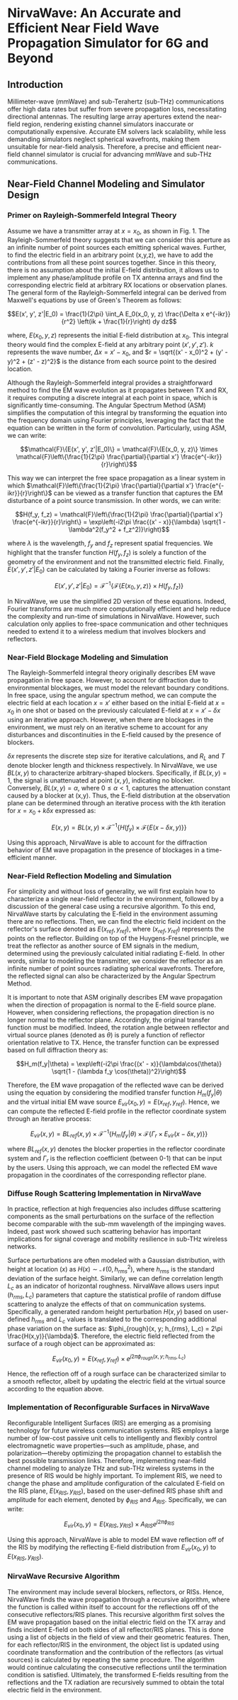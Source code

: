 # NirvaWave: An Accurate and Efficient Near Field Wave Propagation Simulator for 6G and Beyond

## Introduction

Millimeter-wave (mmWave) and sub-Terahertz (sub-THz) communications offer high data rates but suffer from severe propagation loss, necessitating directional antennas. The resulting large array apertures extend the near-field region, rendering existing channel simulators inaccurate or computationally expensive. Accurate EM solvers lack scalability, while less demanding simulators neglect spherical wavefronts, making them unsuitable for near-field analysis. Therefore, a precise and efficient near-field channel simulator is crucial for advancing mmWave and sub-THz communications.

## Near-Field Channel Modeling and Simulator Design

### Primer on Rayleigh-Sommerfeld Integral Theory

Assume we have a transmitter array at $x=x_0$, as shown in Fig. 1. The Rayleigh-Sommerfeld theory suggests that we can consider this aperture as an infinite number of point sources each emitting spherical waves. Further, to find the electric field in an arbitrary point (x,y,z), we have to add the contributions from all these point sources together. Since in this theory, there is no assumption about the initial E-field distribution, it allows us to implement any phase/amplitude profile on TX antenna arrays and find the corresponding electric field at arbitrary RX locations or observation planes. The general form of the Rayleigh-Sommerfeld integral can be derived from Maxwell's equations by use of Green's Theorem as follows:

$$E(x', y', z'|E_0) = \frac{1}{2\pi} \iint_A E_0(x_0, y, z) \frac{\Delta x e^{-ikr}}{r^2} \left(ik + \frac{1}{r}\right) dy dz$$

where, $E(x_0, y, z)$ represents the initial E-field distribution at $x_0$. This integral theory would find the complex E-field at any arbitrary point $(x', y', z')$. $k$ represents the wave number, $\Delta x = x' - x_0$, and $r = \sqrt{(x' - x_0)^2 + (y' - y)^2 + (z' - z)^2}$ is the distance from each source point to the desired location.

Although the Rayleigh-Sommerfeld integral provides a straightforward method to find the EM wave evolution as it propagates between TX and RX, it requires computing a discrete integral at each point in space, which is significantly time-consuming. The Angular Spectrum Method (ASM) simplifies the computation of this integral by transforming the equation into the frequency domain using Fourier principles, leveraging the fact that the equation can be written in the form of convolution. Particularly, using ASM, we can write:

$$\mathcal{F}\{E(x', y', z'|E_0)\} = \mathcal{F}\{E(x_0, y, z)\} \times \mathcal{F}\left\{\frac{1}{2\pi} \frac{\partial}{\partial x'} \frac{e^{-ikr}}{r}\right\}$$

This way we can interpret the free space propagation as a linear system in which $\mathcal{F}\left\{\frac{1}{2\pi} \frac{\partial}{\partial x'} \frac{e^{-ikr}}{r}\right\}$ can be viewed as a transfer function that captures the EM disturbance of a point source transmission. In other words, we can write:

$$H(f_y, f_z) = \mathcal{F}\left\{\frac{1}{2\pi} \frac{\partial}{\partial x'} \frac{e^{-ikr}}{r}\right\} = \exp\left(-i2\pi \frac{(x' - x)}{\lambda} \sqrt{1 - \lambda^2(f_y^2 + f_z^2)}\right)$$

where $\lambda$ is the wavelength, $f_y$ and $f_z$ represent spatial frequencies. We highlight that the transfer function $H(f_y, f_z)$ is solely a function of the geometry of the environment and not the transmitted electric field. Finally, $E(x', y', z'|E_0)$ can be calculated by taking a Fourier inverse as follows:

$$E(x', y', z'|E_0) = \mathcal{F}^{-1}\{\mathcal{F}\{E(x_0, y, z)\} \times H(f_y, f_z)\}$$

In NirvaWave, we use the simplified 2D version of these equations. Indeed, Fourier transforms are much more computationally efficient and help reduce the complexity and run-time of simulations in NirvaWave. However, such calculation only applies to free-space communication and other techniques needed to extend it to a wireless medium that involves blockers and reflectors.

### Near-Field Blockage Modeling and Simulation

The Rayleigh-Sommerfeld integral theory originally describes EM wave propagation in free space. However, to account for diffraction due to environmental blockages, we must model the relevant boundary conditions. In free space, using the angular spectrum method, we can compute the electric field at each location $x = x'$ either based on the initial E-field at $x = x_0$ in one shot or based on the previously calculated E-field at $x = x' - \delta x$ using an iterative approach. However, when there are blockages in the environment, we must rely on an iterative scheme to account for any disturbances and discontinuities in the E-field caused by the presence of blockers.

$\delta x$ represents the discrete step size for iterative calculations, and $R_L$ and $T$ denote blocker length and thickness respectively. In NirvaWave, we use $BL(x, y)$ to characterize arbitrary-shaped blockers. Specifically, if $BL(x, y) = 1$, the signal is unattenuated at point $(x, y)$, indicating no blocker. Conversely, $BL(x, y) = \alpha$, where $0 \leq \alpha < 1$, captures the attenuation constant caused by a blocker at (x,y). Thus, the E-field distribution at the observation plane can be determined through an iterative process with the $k$th iteration for $x = x_0 + k\delta x$ expressed as:

$$E(x, y) = BL(x, y) \times \mathcal{F}^{-1}\{H(f_y) \times \mathcal{F}\{E(x-\delta x, y)\}\}$$

Using this approach, NirvaWave is able to account for the diffraction behavior of EM wave propagation in the presence of blockages in a time-efficient manner.

### Near-Field Reflection Modeling and Simulation

For simplicity and without loss of generality, we will first explain how to characterize a single near-field reflector in the environment, followed by a discussion of the general case using a recursive algorithm. To this end, NirvaWave starts by calculating the E-field in the environment assuming there are no reflections. Then, we can find the electric field incident on the reflector's surface denoted as $E(x_{ref}, y_{ref})$, where $(x_{ref}, y_{ref})$ represents the points on the reflector. Building on top of the Huygens-Fresnel principle, we treat the reflector as another source of EM signals in the medium, determined using the previously calculated initial radiating E-field. In other words, similar to modeling the transmitter, we consider the reflector as an infinite number of point sources radiating spherical wavefronts. Therefore, the reflected signal can also be characterized by the Angular Spectrum Method.

It is important to note that ASM originally describes EM wave propagation when the direction of propagation is normal to the E-field source plane. However, when considering reflections, the propagation direction is no longer normal to the reflector plane. Accordingly, the original transfer function must be modified. Indeed, the rotation angle between reflector and virtual source planes (denoted as $\theta$) is purely a function of reflector orientation relative to TX. Hence, the transfer function can be expressed based on full diffraction theory as:

$$H_m(f_y|\theta) = \exp\left(-i2\pi \frac{(x' - x)}{\lambda\cos(\theta)} \sqrt{1 - (\lambda f_y \cos(\theta))^2}\right)$$

Therefore, the EM wave propagation of the reflected wave can be derived using the equation by considering the modified transfer function $H_m(f_y|\theta)$ and the virtual initial EM wave source $E_{vir}(x_0, y) = E(x_{ref}, y_{ref})$. Hence, we can compute the reflected E-field profile in the reflector coordinate system through an iterative process:

$$E_{vir}(x, y) = BL_{ref}(x, y) \times \mathcal{F}^{-1}\{H_m(f_y|\theta) \times \mathcal{F}\{\Gamma_r \times E_{vir}(x-\delta x, y)\}\}$$

where $BL_{ref}(x, y)$ denotes the blocker properties in the reflector coordinate system and $\Gamma_r$ is the reflection coefficient (between 0-1) that can be input by the users. Using this approach, we can model the reflected EM wave propagation in the coordinates of the corresponding reflector plane.

### Diffuse Rough Scattering Implementation in NirvaWave

In practice, reflection at high frequencies also includes diffuse scattering components as the small perturbations on the surface of the reflection become comparable with the sub-mm wavelength of the impinging waves. Indeed, past work showed such scattering behavior has important implications for signal coverage and mobility resilience in sub-THz wireless networks.

Surface perturbations are often modeled with a Gaussian distribution, with height at location $(x)$ as $H(x) \sim \mathcal{N}(0, h_{rms}^2)$, where $h_{rms}$ is the standard deviation of the surface height. Similarly, we can define correlation length $L_c$ as an indicator of horizontal roughness. NirvaWave allows users input $(h_{rms}, L_c)$ parameters that capture the statistical profile of random diffuse scattering to analyze the effects of that on communication systems. Specifically, a generated random height perturbation $H(x, y)$ based on user-defined $h_{rms}$ and $L_c$ values is translated to the corresponding additional phase variation on the surface as: $\phi_{rough}(x, y; h_{rms}, L_c) = 2\pi \frac{H(x,y)}{\lambda}$. Therefore, the electric field reflected from the surface of a rough object can be approximated as:

$$E_{vir}(x_0, y) = E(x_{ref}, y_{ref}) \times e^{j2\pi\phi_{rough}(x,y;h_{rms},L_c)}$$

Hence, the reflection off of a rough surface can be characterized similar to a smooth reflector, albeit by updating the electric field at the virtual source according to the equation above.

### Implementation of Reconfigurable Surfaces in NirvaWave

Reconfigurable Intelligent Surfaces (RIS) are emerging as a promising technology for future wireless communication systems. RIS employs a large number of low-cost passive unit cells to intelligently and flexibly control electromagnetic wave properties—such as amplitude, phase, and polarization—thereby optimizing the propagation channel to establish the best possible transmission links. Therefore, implementing near-field channel modeling to analyze THz and sub-THz wireless systems in the presence of RIS would be highly important. To implement RIS, we need to change the phase and amplitude configuration of the calculated E-field on the RIS plane, $E(x_{RIS}, y_{RIS})$, based on the user-defined RIS phase shift and amplitude for each element, denoted by $\phi_{RIS}$ and $A_{RIS}$. Specifically, we can write:

$$E_{vir}(x_0, y) = E(x_{RIS}, y_{RIS}) \times A_{RIS} e^{j2\pi\phi_{RIS}}$$

Using this approach, NirvaWave is able to model EM wave reflection off of the RIS by modifying the reflecting E-field distribution from $E_{vir}(x_0, y)$ to $E(x_{RIS}, y_{RIS})$.

### NirvaWave Recursive Algorithm

The environment may include several blockers, reflectors, or RISs. Hence, NirvaWave finds the wave propagation through a recursive algorithm, where the function is called within itself to account for the reflections off of the consecutive reflectors/RIS planes. This recursive algorithm first solves the EM wave propagation based on the initial electric field on the TX array and finds incident E-field on both sides of all reflector/RIS planes. This is done using a list of objects in the field of view and their geometric features. Then, for each reflector/RIS in the environment, the object list is updated using coordinate transformation and the contribution of the reflectors (as virtual sources) is calculated by repeating the same procedure. The algorithm would continue calculating the consecutive reflections until the termination condition is satisfied. Ultimately, the transformed E-fields resulting from the reflections and the TX radiation are recursively summed to obtain the total electric field in the environment.
